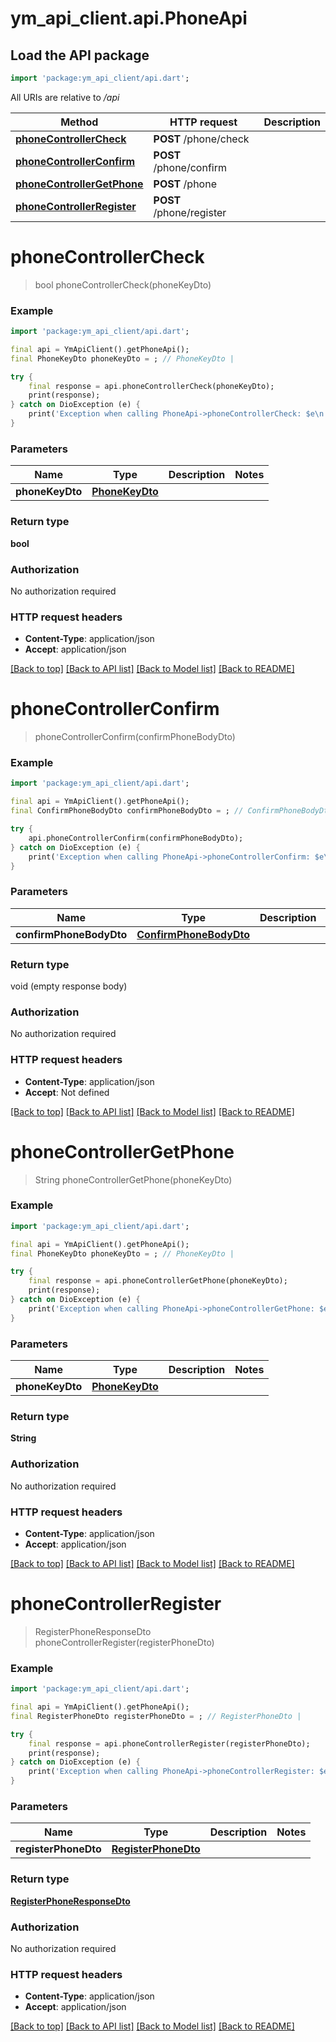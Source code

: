 # ym_api_client.api.PhoneApi

## Load the API package
```dart
import 'package:ym_api_client/api.dart';
```

All URIs are relative to */api*

Method | HTTP request | Description
------------- | ------------- | -------------
[**phoneControllerCheck**](PhoneApi.md#phonecontrollercheck) | **POST** /phone/check | 
[**phoneControllerConfirm**](PhoneApi.md#phonecontrollerconfirm) | **POST** /phone/confirm | 
[**phoneControllerGetPhone**](PhoneApi.md#phonecontrollergetphone) | **POST** /phone | 
[**phoneControllerRegister**](PhoneApi.md#phonecontrollerregister) | **POST** /phone/register | 


# **phoneControllerCheck**
> bool phoneControllerCheck(phoneKeyDto)



### Example
```dart
import 'package:ym_api_client/api.dart';

final api = YmApiClient().getPhoneApi();
final PhoneKeyDto phoneKeyDto = ; // PhoneKeyDto | 

try {
    final response = api.phoneControllerCheck(phoneKeyDto);
    print(response);
} catch on DioException (e) {
    print('Exception when calling PhoneApi->phoneControllerCheck: $e\n');
}
```

### Parameters

Name | Type | Description  | Notes
------------- | ------------- | ------------- | -------------
 **phoneKeyDto** | [**PhoneKeyDto**](PhoneKeyDto.md)|  | 

### Return type

**bool**

### Authorization

No authorization required

### HTTP request headers

 - **Content-Type**: application/json
 - **Accept**: application/json

[[Back to top]](#) [[Back to API list]](../README.md#documentation-for-api-endpoints) [[Back to Model list]](../README.md#documentation-for-models) [[Back to README]](../README.md)

# **phoneControllerConfirm**
> phoneControllerConfirm(confirmPhoneBodyDto)



### Example
```dart
import 'package:ym_api_client/api.dart';

final api = YmApiClient().getPhoneApi();
final ConfirmPhoneBodyDto confirmPhoneBodyDto = ; // ConfirmPhoneBodyDto | 

try {
    api.phoneControllerConfirm(confirmPhoneBodyDto);
} catch on DioException (e) {
    print('Exception when calling PhoneApi->phoneControllerConfirm: $e\n');
}
```

### Parameters

Name | Type | Description  | Notes
------------- | ------------- | ------------- | -------------
 **confirmPhoneBodyDto** | [**ConfirmPhoneBodyDto**](ConfirmPhoneBodyDto.md)|  | 

### Return type

void (empty response body)

### Authorization

No authorization required

### HTTP request headers

 - **Content-Type**: application/json
 - **Accept**: Not defined

[[Back to top]](#) [[Back to API list]](../README.md#documentation-for-api-endpoints) [[Back to Model list]](../README.md#documentation-for-models) [[Back to README]](../README.md)

# **phoneControllerGetPhone**
> String phoneControllerGetPhone(phoneKeyDto)



### Example
```dart
import 'package:ym_api_client/api.dart';

final api = YmApiClient().getPhoneApi();
final PhoneKeyDto phoneKeyDto = ; // PhoneKeyDto | 

try {
    final response = api.phoneControllerGetPhone(phoneKeyDto);
    print(response);
} catch on DioException (e) {
    print('Exception when calling PhoneApi->phoneControllerGetPhone: $e\n');
}
```

### Parameters

Name | Type | Description  | Notes
------------- | ------------- | ------------- | -------------
 **phoneKeyDto** | [**PhoneKeyDto**](PhoneKeyDto.md)|  | 

### Return type

**String**

### Authorization

No authorization required

### HTTP request headers

 - **Content-Type**: application/json
 - **Accept**: application/json

[[Back to top]](#) [[Back to API list]](../README.md#documentation-for-api-endpoints) [[Back to Model list]](../README.md#documentation-for-models) [[Back to README]](../README.md)

# **phoneControllerRegister**
> RegisterPhoneResponseDto phoneControllerRegister(registerPhoneDto)



### Example
```dart
import 'package:ym_api_client/api.dart';

final api = YmApiClient().getPhoneApi();
final RegisterPhoneDto registerPhoneDto = ; // RegisterPhoneDto | 

try {
    final response = api.phoneControllerRegister(registerPhoneDto);
    print(response);
} catch on DioException (e) {
    print('Exception when calling PhoneApi->phoneControllerRegister: $e\n');
}
```

### Parameters

Name | Type | Description  | Notes
------------- | ------------- | ------------- | -------------
 **registerPhoneDto** | [**RegisterPhoneDto**](RegisterPhoneDto.md)|  | 

### Return type

[**RegisterPhoneResponseDto**](RegisterPhoneResponseDto.md)

### Authorization

No authorization required

### HTTP request headers

 - **Content-Type**: application/json
 - **Accept**: application/json

[[Back to top]](#) [[Back to API list]](../README.md#documentation-for-api-endpoints) [[Back to Model list]](../README.md#documentation-for-models) [[Back to README]](../README.md)

